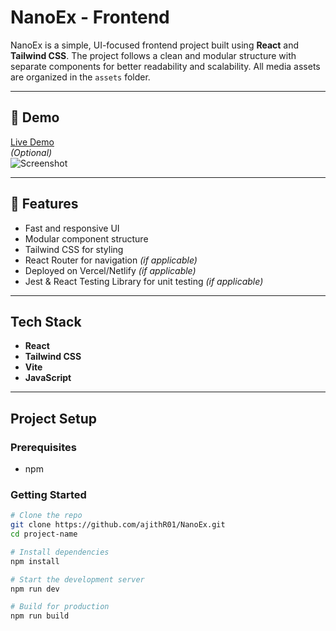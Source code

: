 # NanoEx - Frontend

NanoEx is a simple, UI-focused frontend project built using **React** and **Tailwind CSS**. The project follows a clean and modular structure with separate components for better readability and scalability. All media assets are organized in the `assets` folder.

---

## 📸 Demo

[Live Demo](https://your-live-link.com)  
*(Optional)*  
![Screenshot](./path-to-screenshot.png)

---

## 🧠 Features

- Fast and responsive UI
- Modular component structure
- Tailwind CSS for styling
- React Router for navigation *(if applicable)*
- Deployed on Vercel/Netlify *(if applicable)*
- Jest & React Testing Library for unit testing *(if applicable)*

---

##  Tech Stack

- **React**
- **Tailwind CSS**
- **Vite**
- **JavaScript**

---

##  Project Setup

### Prerequisites

- npm

### Getting Started

```bash
# Clone the repo
git clone https://github.com/ajithR01/NanoEx.git
cd project-name

# Install dependencies
npm install

# Start the development server
npm run dev 

# Build for production
npm run build
